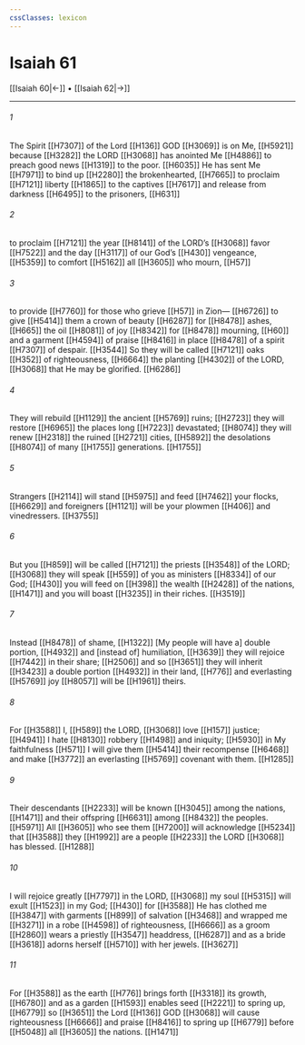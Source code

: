 ```yaml
---
cssClasses: lexicon
---
```


# Isaiah 61

[[Isaiah 60|←]] • [[Isaiah 62|→]]

---

###### 1
The Spirit [[H7307]] of the Lord [[H136]] GOD [[H3069]] is on Me, [[H5921]] because [[H3282]] the LORD [[H3068]] has anointed Me [[H4886]] to preach good news [[H1319]] to the poor. [[H6035]] He has sent Me [[H7971]] to bind up [[H2280]] the brokenhearted, [[H7665]] to proclaim [[H7121]] liberty [[H1865]] to the captives [[H7617]] and release from darkness [[H6495]] to the prisoners, [[H631]]

###### 2
to proclaim [[H7121]] the year [[H8141]] of the LORD’s [[H3068]] favor [[H7522]] and the day [[H3117]] of our God’s [[H430]] vengeance, [[H5359]] to comfort [[H5162]] all [[H3605]] who mourn, [[H57]]

###### 3
to provide [[H7760]] for those who grieve [[H57]] in Zion— [[H6726]] to give [[H5414]] them  a crown of beauty [[H6287]] for [[H8478]] ashes, [[H665]] the oil [[H8081]] of joy [[H8342]] for [[H8478]] mourning, [[H60]] and a garment [[H4594]] of praise [[H8416]] in place [[H8478]] of a spirit [[H7307]] of despair. [[H3544]] So they will be called [[H7121]] oaks [[H352]] of righteousness, [[H6664]] the planting [[H4302]] of the LORD, [[H3068]] that He may be glorified. [[H6286]]

###### 4
They will rebuild [[H1129]] the ancient [[H5769]] ruins; [[H2723]] they will restore [[H6965]] the places long [[H7223]] devastated; [[H8074]] they will renew [[H2318]] the ruined [[H2721]] cities, [[H5892]] the desolations [[H8074]] of many [[H1755]] generations. [[H1755]]

###### 5
Strangers [[H2114]] will stand [[H5975]] and feed [[H7462]] your flocks, [[H6629]] and foreigners [[H1121]] will be your plowmen [[H406]] and vinedressers. [[H3755]]

###### 6
But you [[H859]] will be called [[H7121]] the priests [[H3548]] of the LORD; [[H3068]] they will speak [[H559]] of you as ministers [[H8334]] of our God; [[H430]] you will feed on [[H398]] the wealth [[H2428]] of the nations, [[H1471]] and you will boast [[H3235]] in their riches. [[H3519]]

###### 7
Instead [[H8478]] of shame, [[H1322]] [My people will have a] double portion, [[H4932]] and [instead of] humiliation, [[H3639]] they will rejoice [[H7442]] in their share; [[H2506]] and so [[H3651]] they will inherit [[H3423]] a double portion [[H4932]] in their land, [[H776]] and everlasting [[H5769]] joy [[H8057]] will be [[H1961]] theirs. 

###### 8
For [[H3588]] I, [[H589]] the LORD, [[H3068]] love [[H157]] justice; [[H4941]] I hate [[H8130]] robbery [[H1498]] and iniquity; [[H5930]] in My faithfulness [[H571]] I will give them [[H5414]] their recompense [[H6468]] and make [[H3772]] an everlasting [[H5769]] covenant with them. [[H1285]]

###### 9
Their descendants [[H2233]] will be known [[H3045]] among the nations, [[H1471]] and their offspring [[H6631]] among [[H8432]] the peoples. [[H5971]] All [[H3605]] who see them [[H7200]] will acknowledge [[H5234]] that [[H3588]] they [[H1992]] are a people [[H2233]] the LORD [[H3068]] has blessed. [[H1288]]

###### 10
I will rejoice greatly [[H7797]] in the LORD, [[H3068]] my soul [[H5315]] will exult [[H1523]] in my God; [[H430]] for [[H3588]] He has clothed me [[H3847]] with garments [[H899]] of salvation [[H3468]] and wrapped me [[H3271]] in a robe [[H4598]] of righteousness, [[H6666]] as a groom [[H2860]] wears a priestly [[H3547]] headdress, [[H6287]] and as a bride [[H3618]] adorns herself [[H5710]] with her jewels. [[H3627]]

###### 11
For [[H3588]] as the earth [[H776]] brings forth [[H3318]] its growth, [[H6780]] and as a garden [[H1593]] enables seed [[H2221]] to spring up, [[H6779]] so [[H3651]] the Lord [[H136]] GOD [[H3068]] will cause righteousness [[H6666]] and praise [[H8416]] to spring up [[H6779]] before [[H5048]] all [[H3605]] the nations. [[H1471]]

